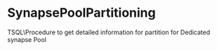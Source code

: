 # SynapsePoolPartitioning #
TSQL\Procedure to get detailed information for partition for Dedicated synapse Pool
